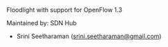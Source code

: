 Floodlight with support for OpenFlow 1.3

Maintained by: SDN Hub
- Srini Seetharaman (srini.seetharaman@gmail.com)
